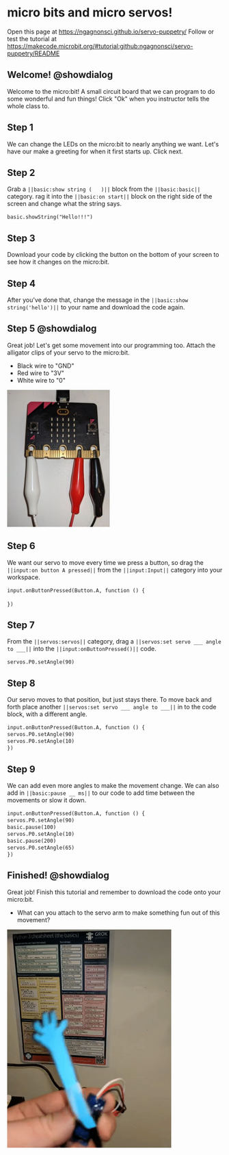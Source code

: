 # micro bits and micro servos!
Open this page at https://ngagnonsci.github.io/servo-puppetry/
Follow or test the tutorial at https://makecode.microbit.org/#tutorial:github:ngagnonsci/servo-puppetry/README

## Welcome! @showdialog
Welcome to the micro:bit! A small circuit board that we can program to do some wonderful and fun things!
Click "Ok" when you instructor tells the whole class to.

## Step 1 
We can change the LEDs on the micro:bit to nearly anything we want. Let's have our make a greeting for when it first starts up. Click next.


## Step 2
Grab a ``||basic:show string (   )||`` block from the ``||basic:basic||`` category. rag it into the ``||basic:on start||`` block on the right side of the screen and change what the string says.
```blocks
basic.showString("Hello!!!")
```

## Step 3
Download your code by clicking the button on the bottom of your screen to see how it changes on the micro:bit.

## Step 4
After you've done that, change the message in the ``||basic:show string('hello')||`` to your name and download the code again.

## Step 5 @showdialog
Great job! Let's get some movement into our programming too. Attach the alligator clips of your servo to the micro:bit.

* Black wire to "GND" 
* Red wire to "3V"
* White wire to "0"

![Wiring Diagram](images/servo-wiring-example.jpg)

## Step 6
We want our servo to move every time we press a button, so drag the ``||input:on button A pressed||`` from the ``||input:Input||`` category into your workspace.
```blocks
input.onButtonPressed(Button.A, function () {
	
})
```
## Step 7 
From the ``||servos:servos||`` category, drag a ``||servos:set servo ___ angle to ___||`` into the ``||input:onButtonPressed()||`` code.
```blocks
servos.P0.setAngle(90)
```

## Step 8
Our servo moves to that position, but just stays there. To move back and forth place another ``||servos:set servo ___ angle to ___||`` in to the code block, with a different angle.
```blocks
input.onButtonPressed(Button.A, function () {
servos.P0.setAngle(90)
servos.P0.setAngle(10)	
})
```

## Step 9
We can add even more angles to make the movement change. We can also add in ``||basic:pause __ ms||`` to our code to add time between the movements or slow it down.
```blocks
input.onButtonPressed(Button.A, function () {
servos.P0.setAngle(90)
basic.pause(100)
servos.P0.setAngle(10)
basic.pause(200)
servos.P0.setAngle(65)
})
```

## Finished! @showdialog
Great job! Finish this tutorial and remember to download the code onto your micro:bit. 
* What can you attach to the servo arm to make something fun out of this movement?

![Servo Example](images/servo-arm-example.gif)